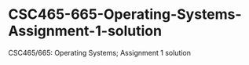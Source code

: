 # CSC465-665-Operating-Systems-Assignment-1-solution
CSC465/665: Operating Systems; Assignment 1 solution
